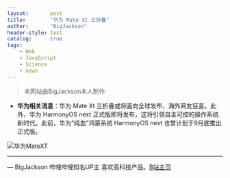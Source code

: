 ```yaml
---
layout:       post
title:        "华为 Mate Xt 三折叠"
author:       "BigJackson"
header-style: text
catalog:      true
tags:
    - Web
    - JavaScript
    - Science
    - news
---
```


>本网站由BigJackson本人制作

- **华为相关消息**：华为 Mate Xt 三折叠或将面向全球发布，海外网友狂喜。此外，华为 HarmonyOS next 正式版即将发布，这将引领自主可控的操作系统新时代。此前，华为“纯血”鸿蒙系统 HarmonyOS next 也曾计划于9月底推出正式版。

![华为MateXT](https://q0.itc.cn/q_70/images03/20240925/6c5c0308c80b478e9369484726d96743.jpeg "huawei mate xt")

****

— BigJackson 哔哩哔哩知名UP主 喜欢高科技产品。[B站主页](https://b23.tv/F3Lr8Pu)